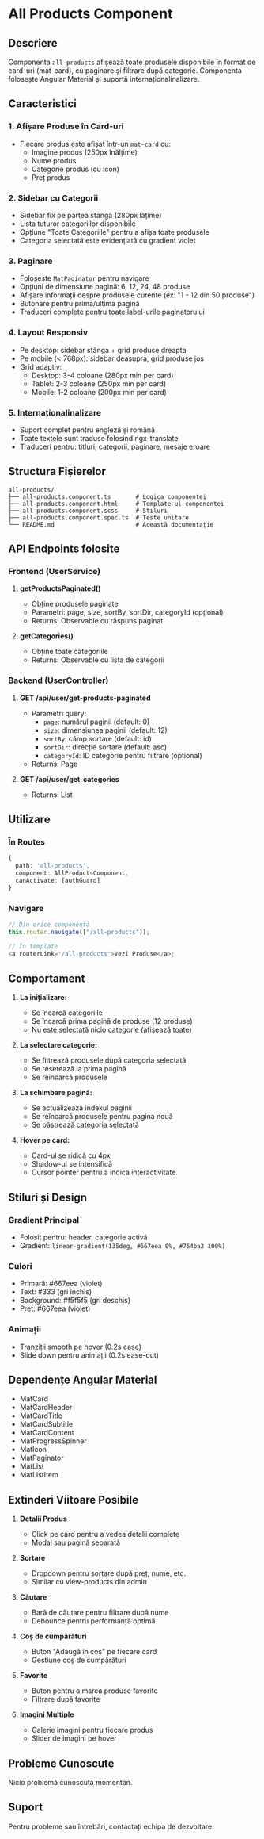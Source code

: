 # All Products Component

## Descriere

Componenta `all-products` afișează toate produsele disponibile în format de card-uri (mat-card), cu paginare și filtrare după categorie. Componenta folosește Angular Material și suportă internaționalinalizare.

## Caracteristici

### 1. **Afișare Produse în Card-uri**

- Fiecare produs este afișat într-un `mat-card` cu:
  - Imagine produs (250px înălțime)
  - Nume produs
  - Categorie produs (cu icon)
  - Preț produs

### 2. **Sidebar cu Categorii**

- Sidebar fix pe partea stângă (280px lățime)
- Lista tuturor categoriilor disponibile
- Opțiune "Toate Categoriile" pentru a afișa toate produsele
- Categoria selectată este evidențiată cu gradient violet

### 3. **Paginare**

- Folosește `MatPaginator` pentru navigare
- Opțiuni de dimensiune pagină: 6, 12, 24, 48 produse
- Afișare informații despre produsele curente (ex: "1 - 12 din 50 produse")
- Butonare pentru prima/ultima pagină
- Traduceri complete pentru toate label-urile paginatorului

### 4. **Layout Responsiv**

- Pe desktop: sidebar stânga + grid produse dreapta
- Pe mobile (< 768px): sidebar deasupra, grid produse jos
- Grid adaptiv:
  - Desktop: 3-4 coloane (280px min per card)
  - Tablet: 2-3 coloane (250px min per card)
  - Mobile: 1-2 coloane (200px min per card)

### 5. **Internaționalinalizare**

- Suport complet pentru engleză și română
- Toate textele sunt traduse folosind ngx-translate
- Traduceri pentru: titluri, categorii, paginare, mesaje eroare

## Structura Fișierelor

```
all-products/
├── all-products.component.ts       # Logica componentei
├── all-products.component.html     # Template-ul componentei
├── all-products.component.scss     # Stiluri
├── all-products.component.spec.ts  # Teste unitare
└── README.md                       # Această documentație
```

## API Endpoints folosite

### Frontend (UserService)

1. **getProductsPaginated()**

   - Obține produsele paginate
   - Parametri: page, size, sortBy, sortDir, categoryId (opțional)
   - Returns: Observable cu răspuns paginat

2. **getCategories()**
   - Obține toate categoriile
   - Returns: Observable cu lista de categorii

### Backend (UserController)

1. **GET /api/user/get-products-paginated**

   - Parametri query:
     - `page`: numărul paginii (default: 0)
     - `size`: dimensiunea paginii (default: 12)
     - `sortBy`: câmp sortare (default: id)
     - `sortDir`: direcție sortare (default: asc)
     - `categoryId`: ID categorie pentru filtrare (opțional)
   - Returns: Page<ProductDto>

2. **GET /api/user/get-categories**
   - Returns: List<CategoryDto>

## Utilizare

### În Routes

```typescript
{
  path: 'all-products',
  component: AllProductsComponent,
  canActivate: [authGuard]
}
```

### Navigare

```typescript
// Din orice componentă
this.router.navigate(["/all-products"]);

// În template
<a routerLink="/all-products">Vezi Produse</a>;
```

## Comportament

1. **La inițializare:**

   - Se încarcă categoriile
   - Se încarcă prima pagină de produse (12 produse)
   - Nu este selectată nicio categorie (afișează toate)

2. **La selectare categorie:**

   - Se filtrează produsele după categoria selectată
   - Se resetează la prima pagină
   - Se reîncarcă produsele

3. **La schimbare pagină:**

   - Se actualizează indexul paginii
   - Se reîncarcă produsele pentru pagina nouă
   - Se păstrează categoria selectată

4. **Hover pe card:**
   - Card-ul se ridică cu 4px
   - Shadow-ul se intensifică
   - Cursor pointer pentru a indica interactivitate

## Stiluri și Design

### Gradient Principal

- Folosit pentru: header, categorie activă
- Gradient: `linear-gradient(135deg, #667eea 0%, #764ba2 100%)`

### Culori

- Primară: #667eea (violet)
- Text: #333 (gri închis)
- Background: #f5f5f5 (gri deschis)
- Preț: #667eea (violet)

### Animații

- Tranziții smooth pe hover (0.2s ease)
- Slide down pentru animații (0.2s ease-out)

## Dependențe Angular Material

- MatCard
- MatCardHeader
- MatCardTitle
- MatCardSubtitle
- MatCardContent
- MatProgressSpinner
- MatIcon
- MatPaginator
- MatList
- MatListItem

## Extinderi Viitoare Posibile

1. **Detalii Produs**

   - Click pe card pentru a vedea detalii complete
   - Modal sau pagină separată

2. **Sortare**

   - Dropdown pentru sortare după preț, nume, etc.
   - Similar cu view-products din admin

3. **Căutare**

   - Bară de căutare pentru filtrare după nume
   - Debounce pentru performanță optimă

4. **Coș de cumpărături**

   - Buton "Adaugă în coș" pe fiecare card
   - Gestiune coș de cumpărături

5. **Favorite**

   - Buton pentru a marca produse favorite
   - Filtrare după favorite

6. **Imagini Multiple**
   - Galerie imagini pentru fiecare produs
   - Slider de imagini pe hover

## Probleme Cunoscute

Nicio problemă cunoscută momentan.

## Suport

Pentru probleme sau întrebări, contactați echipa de dezvoltare.
